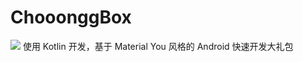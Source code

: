 # ChooonggBox 
[![](https://jitpack.io/v/Chooongg/ChooonggBox.svg)](https://jitpack.io/#Chooongg/ChooonggBox)
使用 Kotlin 开发，基于 Material You 风格的 Android 快速开发大礼包
